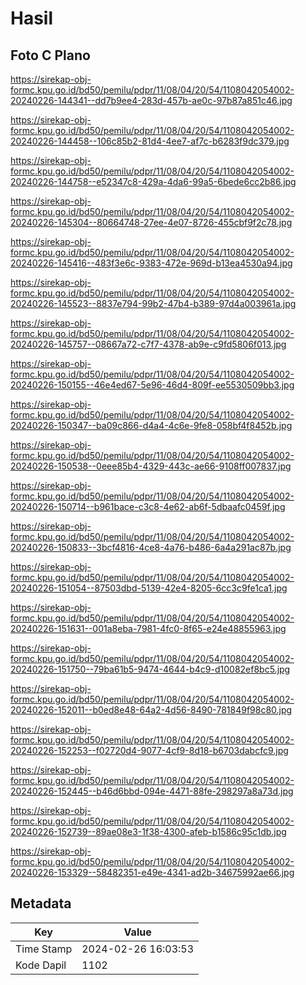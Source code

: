 # Hasil

## Foto C Plano

https://sirekap-obj-formc.kpu.go.id/bd50/pemilu/pdpr/11/08/04/20/54/1108042054002-20240226-144341--dd7b9ee4-283d-457b-ae0c-97b87a851c46.jpg

https://sirekap-obj-formc.kpu.go.id/bd50/pemilu/pdpr/11/08/04/20/54/1108042054002-20240226-144458--106c85b2-81d4-4ee7-af7c-b6283f9dc379.jpg

https://sirekap-obj-formc.kpu.go.id/bd50/pemilu/pdpr/11/08/04/20/54/1108042054002-20240226-144758--e52347c8-429a-4da6-99a5-6bede6cc2b86.jpg

https://sirekap-obj-formc.kpu.go.id/bd50/pemilu/pdpr/11/08/04/20/54/1108042054002-20240226-145304--80664748-27ee-4e07-8726-455cbf9f2c78.jpg

https://sirekap-obj-formc.kpu.go.id/bd50/pemilu/pdpr/11/08/04/20/54/1108042054002-20240226-145416--483f3e6c-9383-472e-969d-b13ea4530a94.jpg

https://sirekap-obj-formc.kpu.go.id/bd50/pemilu/pdpr/11/08/04/20/54/1108042054002-20240226-145523--8837e794-99b2-47b4-b389-97d4a003961a.jpg

https://sirekap-obj-formc.kpu.go.id/bd50/pemilu/pdpr/11/08/04/20/54/1108042054002-20240226-145757--08667a72-c7f7-4378-ab9e-c9fd5806f013.jpg

https://sirekap-obj-formc.kpu.go.id/bd50/pemilu/pdpr/11/08/04/20/54/1108042054002-20240226-150155--46e4ed67-5e96-46d4-809f-ee5530509bb3.jpg

https://sirekap-obj-formc.kpu.go.id/bd50/pemilu/pdpr/11/08/04/20/54/1108042054002-20240226-150347--ba09c866-d4a4-4c6e-9fe8-058bf4f8452b.jpg

https://sirekap-obj-formc.kpu.go.id/bd50/pemilu/pdpr/11/08/04/20/54/1108042054002-20240226-150538--0eee85b4-4329-443c-ae66-9108ff007837.jpg

https://sirekap-obj-formc.kpu.go.id/bd50/pemilu/pdpr/11/08/04/20/54/1108042054002-20240226-150714--b961bace-c3c8-4e62-ab6f-5dbaafc0459f.jpg

https://sirekap-obj-formc.kpu.go.id/bd50/pemilu/pdpr/11/08/04/20/54/1108042054002-20240226-150833--3bcf4816-4ce8-4a76-b486-6a4a291ac87b.jpg

https://sirekap-obj-formc.kpu.go.id/bd50/pemilu/pdpr/11/08/04/20/54/1108042054002-20240226-151054--87503dbd-5139-42e4-8205-6cc3c9fe1ca1.jpg

https://sirekap-obj-formc.kpu.go.id/bd50/pemilu/pdpr/11/08/04/20/54/1108042054002-20240226-151631--001a8eba-7981-4fc0-8f65-e24e48855963.jpg

https://sirekap-obj-formc.kpu.go.id/bd50/pemilu/pdpr/11/08/04/20/54/1108042054002-20240226-151750--79ba61b5-9474-4644-b4c9-d10082ef8bc5.jpg

https://sirekap-obj-formc.kpu.go.id/bd50/pemilu/pdpr/11/08/04/20/54/1108042054002-20240226-152011--b0ed8e48-64a2-4d56-8490-781849f98c80.jpg

https://sirekap-obj-formc.kpu.go.id/bd50/pemilu/pdpr/11/08/04/20/54/1108042054002-20240226-152253--f02720d4-9077-4cf9-8d18-b6703dabcfc9.jpg

https://sirekap-obj-formc.kpu.go.id/bd50/pemilu/pdpr/11/08/04/20/54/1108042054002-20240226-152445--b46d6bbd-094e-4471-88fe-298297a8a73d.jpg

https://sirekap-obj-formc.kpu.go.id/bd50/pemilu/pdpr/11/08/04/20/54/1108042054002-20240226-152739--89ae08e3-1f38-4300-afeb-b1586c95c1db.jpg

https://sirekap-obj-formc.kpu.go.id/bd50/pemilu/pdpr/11/08/04/20/54/1108042054002-20240226-153329--58482351-e49e-4341-ad2b-34675992ae66.jpg


## Metadata

| Key        | Value               |
| ---------- | ------------------- |
| Time Stamp | 2024-02-26 16:03:53 |
| Kode Dapil | 1102                |



